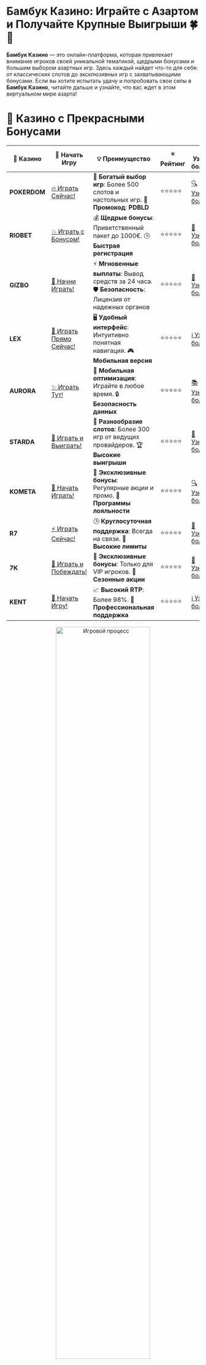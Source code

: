 # **Бамбук Казино: Играйте с Азартом и Получайте Крупные Выигрыши 🍀🎰**

**Бамбук Казино** — это онлайн-платформа, которая привлекает внимание игроков своей уникальной тематикой, щедрыми бонусами и большим выбором азартных игр. Здесь каждый найдет что-то для себя: от классических слотов до эксклюзивных игр с захватывающими бонусами. Если вы хотите испытать удачу и попробовать свои силы в **Бамбук Казино**, читайте дальше и узнайте, что вас ждет в этом виртуальном мире азарта!

# 🌟 Казино с Прекрасными Бонусами

| 🎲 **Казино** | 🔗 **Начать Игру** | 💡 **Преимущество** | ⭐ **Рейтинг** | 🔗 **Узнать больше** | 🆕 **Новая информация** |
|--------------|---------------------|---------------------|----------------|----------------------|-------------------------|
| **POKERDOM**  | [🔥 Играть Сейчас!](https://brandplay.link/4k77v2yx) | 🎉 **Богатый выбор игр**: Более 500 слотов и настольных игр. 🎁 **Промокод**: **PDBLD** | ⭐⭐⭐⭐⭐ | [🔍 Узнать больше](https://brandplay.link/4k77v2yx) | 🏆 **Победители турниров** получают эксклюзивные подарки! |
| **RIOBET**    | [💥 Играть с Бонусом!](https://brandplay.link/7xBLTPyj) | 💰 **Щедрые бонусы**: Приветственный пакет до 1000€. 🕒 **Быстрая регистрация** | ⭐⭐⭐⭐⭐ | [📖 Узнать больше](https://brandplay.link/7xBLTPyj) | 💬 **Поддержка 24/7** для комфортной игры в любое время! |
| **GIZBO**     | [🚀 Начни Играть!](https://brandplay.link/bprXw4YV) | ⚡ **Мгновенные выплаты**: Вывод средств за 24 часа. 🛡️ **Безопасность**: Лицензия от надежных органов | ⭐⭐⭐⭐⭐ | [📝 Узнать больше](https://brandplay.link/bprXw4YV) | 🔒 **SSL-шифрование** для максимальной безопасности данных игроков. |
| **LEX**       | [💎 Играть Прямо Сейчас!](https://brandplay.link/zW4hdDFV) | 🖥️ **Удобный интерфейс**: Интуитивно понятная навигация. 🎮 **Мобильная версия** | ⭐⭐⭐⭐⭐ | [ℹ️ Узнать больше](https://brandplay.link/zW4hdDFV) | 📱 **Поддержка всех мобильных устройств** для удобства игры в любом месте. |
| **AURORA**    | [✨ Играть Тут!](https://10trafic-stat2.com/click/668546556bcc6313411604bd/6766/13032/subaccount) | 📱 **Мобильная оптимизация**: Играйте в любое время. 🔒 **Безопасность данных** | ⭐⭐⭐⭐⭐ | [📚 Узнать больше](https://10trafic-stat2.com/click/668546556bcc6313411604bd/6766/13032/subaccount) | 🌍 **Международная лицензия** на деятельность в разных странах. |
| **STARDА**    | [🎉 Играть и Выиграть!](https://brandplay.link/fB7xwRFL) | 🎰 **Разнообразие слотов**: Более 300 игр от ведущих провайдеров. 🏆 **Высокие выигрыши** | ⭐⭐⭐⭐⭐ | [🔎 Узнать больше](https://brandplay.link/fB7xwRFL) | 🎉 **Ежемесячные турниры** с крупными призами! |
| **KOMETA**    | [🎁 Начать Играть!](https://brandplay.link/8ZymQJV8) | 🎁 **Эксклюзивные бонусы**: Регулярные акции и промо. 🔄 **Программы лояльности** | ⭐⭐⭐⭐⭐ | [🔍 Узнать больше](https://brandplay.link/8ZymQJV8) | 🌟 **Персонализированные предложения** для долгосрочных игроков. |
| **R7**        | [⚡ Играть Сейчас!](https://brandplay.link/bMd3Yjsw) | 🕒 **Круглосуточная поддержка**: Всегда на связи. 💸 **Высокие лимиты** | ⭐⭐⭐⭐⭐ | [📖 Узнать больше](https://brandplay.link/bMd3Yjsw) | 🎯 **Рейтинг игроков** для лучших участников. |
| **7K**        | [🎯 Играть и Побеждать!](https://brandplay.link/BvQyFShp) | 🌟 **Эксклюзивные бонусы**: Только для VIP игроков. 🎉 **Сезонные акции** | ⭐⭐⭐⭐⭐ | [📝 Узнать больше](https://brandplay.link/BvQyFShp) | 🥇 **Особые привилегии** для постоянных игроков. |
| **KENT**      | [🔑 Начать Игру!](https://brandplay.link/Fv2WP3js) | 📈 **Высокий RTP**: Более 98%. 💼 **Профессиональная поддержка** | ⭐⭐⭐⭐⭐ | [ℹ️ Узнать больше](https://brandplay.link/Fv2WP3js) | 💬 **Поддержка на нескольких языках** для удобства игроков. |

<div align="center"> <img src="https://i.pinimg.com/originals/1d/b3/25/1db325483acbe642c6d4e6fdd73a4988.gif" alt="Игровой процесс" width="70%"> </div>
---

# 🚀 Быстрые Выигрыши и Поддержка

| 🎲 **Казино** | 🔗 **Начать Игру** | 💡 **Преимущество** | ⭐ **Рейтинг** | 🔗 **Узнать больше** | 🆕 **Новая информация** |
|--------------|---------------------|---------------------|----------------|----------------------|-------------------------|
| **GAMA**      | [🎯 Играть Прямо Сейчас!](https://brandplay.link/j6NMKsDz) | 🔍 **Интуитивный интерфейс**: Легкость использования. 🏅 **Престижные турниры** | ⭐⭐⭐⭐☆ | [🔎 Узнать больше](https://brandplay.link/j6NMKsDz) | 🏆 **Турниры с большими призами** каждый месяц. |
| **ONION**     | [💥 Играть и Выигрывать!](https://brandplay.link/zBGRVpQ9) | 🤑 **Низкие ставки**: Идеально для начинающих. 🔄 **Быстрые выводы** | ⭐⭐⭐⭐☆ | [🔍 Узнать больше](https://brandplay.link/zBGRVpQ9) | 🎮 **Казино для новичков** с простыми правилами. |
| **ЧЕМПИОН**   | [🏅 Играть в Турнире!](https://temon-gter.cfd/go/lRq?p80412p304504pcc44t17455) | 🏅 **Лояльная программа**: Награды за активность. 🎁 **Ежемесячные бонусы** | ⭐⭐⭐⭐☆ | [📖 Узнать больше](https://temon-gter.cfd/go/lRq?p80412p304504pcc44t17455) | 🥇 **Турниры и лояльность** — каждый шаг вознаграждается. |
| **VAVADA**    | [🚀 Играть Без Ожидания!](https://vavadapartner.pro/?promo=ea5c9275-6854-4505-94fc-95ab18221945-linkb2) | 🚀 **Быстрая регистрация**: Начните играть мгновенно. 🔐 **Безопасные транзакции** | ⭐⭐⭐⭐☆ | [📝 Узнать больше](https://vavadapartner.pro/?promo=ea5c9275-6854-4505-94fc-95ab18221945-linkb2) | 🏆 **Программа для новых игроков** с бонусами за регистрацию. |
| **FRIENDS**   | [🎉 Играть и Развлекаться!](https://gofriends.mba/linkb2) | 🤝 **Социальные игры**: Играйте с друзьями. 🌐 **Мультиплатформенность** | ⭐⭐⭐⭐☆ | [ℹ️ Узнать больше](https://gofriends.mba/linkb2) | 🎮 **Играйте с друзьями** и зарабатывайте бонусы за совместные действия. |
| **1WIN**      | [⚡ Играть и Выигрывать!](https://brandplay.link/smXVpBbG) | 🏆 **Спортивные ставки**: Широкий выбор видов спорта. 💵 **Высокие коэффициенты** | ⭐⭐⭐⭐☆ | [📚 Узнать больше](https://brandplay.link/smXVpBbG) | ⚽ **Бонусы на спортивные ставки** для активных игроков. |
| **DRIP**      | [💥 Играть Сразу!](https://drp-ircp01.com/c07e6a3db) | 🌐 **Инновационные игры**: Новейшие игровые технологии. 🛡️ **Высокая безопасность** | ⭐⭐⭐⭐☆ | [🔎 Узнать больше](https://drp-ircp01.com/c07e6a3db) | 🔧 **Инновационные функции** для удобства игры. |
| **JOYCASINO** | [🎰 Играть И Побеждать!](https://rpc30.call2me.pro/?/ru/registration?apkpop=0&partner=p24970p3291217pc98f) | 🎁 **Приятные бонусы**: Ежедневные акции и подарки. 🕹️ **Разнообразие игр** | ⭐⭐⭐⭐☆ | [🔍 Узнать больше](https://rpc30.call2me.pro/?/ru/registration?apkpop=0&partner=p24970p3291217pc98f) | 🎉 **Щедрые фриспины** для новых игроков. |
| **PLAYFORTUNA** | [🔥 Играть С Бонусом!](https://fortunapromo.net/alt/playfortuna/registration?0dc4a9362a71feb7e3f165fb8e766f70) | 🎉 **Регулярные акции**: Бонусы, фриспины и многое другое. 🏅 **Турниры** | ⭐⭐⭐⭐☆ | [📚 Узнать больше](https://fortunapromo.net/alt/playfortuna/registration?0dc4a9362a71feb7e3f165fb8e766f70) | 🎯 **Выгодные предложения** на популярные игры. |
| **SYKAA**     | [💸 Играть Сейчас!](https://s-two-way.com/?source=linkb2&pid=30697) | 💸 **Доступные ставки**: Идеально для новичков. 🎁 **Щедрые бонусы** | ⭐⭐⭐⭐☆ | [🔍 Узнать больше](https://s-two-way.com/?source=linkb2&pid=30697) | 💥 **Акции с большими бонусами** для новичков и опытных игроков. |

<div align="center"> <img src="https://schaeffers-cdn.s3.amazonaws.com/images/default-source/schaeffers-cdn-images/default-images/sectors/bigstock-casino-gambling-concept-with-f-369012793.jpg?sfvrsn=493ad806_4" alt="Игровой процесс" width="70%"> </div>
---

# 💸 Казино с Привлекательными Программами Лояльности

| 🎲 **Казино** | 🔗 **Начать Игру** | 💡 **Преимущество** | ⭐ **Рейтинг** | 🔗 **Узнать больше** | 🆕 **Новая информация** |
|--------------|---------------------|---------------------|----------------|----------------------|-------------------------|
| **KOMETA**    | [🎯 Начни Играть!](https://brandplay.link/8ZymQJV8) | 🎁 **Эксклюзивные бонусы**: Регулярные акции и промо. 🔄 **Программы лояльности** | ⭐⭐⭐⭐⭐ | [🔍 Узнать больше](https://brandplay.link/8ZymQJV8) | 🌟 **Персонализированные предложения** для долгосрочных игроков. |
| **1Xslots**   | [🏅 Играть Прямо Сейчас!](https://brandplay.link/hSB1khtr) | 🎉 **Множество акций**: Еженедельные бонусы и турниры. 🛡️ **Безопасность** | ⭐⭐⭐⭐⭐ | [📚 Узнать больше](https://brandplay.link/hSB1khtr) | 🏅 **Награды за активность**: участники программы лояльности получают специальные привилегии. |
| **R7**        | [🚀 Играть Сейчас!](https://brandplay.link/bMd3Yjsw) | 🕒 **Круглосуточная поддержка**: Всегда на связи. 💸 **Высокие лимиты** | ⭐⭐⭐⭐⭐ | [📖 Узнать больше](https://brandplay.link/bMd3Yjsw) | 💬 **VIP-поддержка** для постоянных игроков с приоритетом. |

<div align="center"> <img src="https://i.pinimg.com/originals/1d/b3/25/1db325483acbe642c6d4e6fdd73a4988.gif" alt="Игровой процесс" width="70%"> </div>
---

## Что Такое Бамбук Казино? 🌿💰

**Бамбук Казино** — это онлайн-казино с ярким и запоминающимся брендом, который включает в себя множество азартных игр, щедрые бонусы и отличную атмосферу для игроков всех уровней. Играя в этом казино, вы окунетесь в мир восточной тематики, где бамбук является символом удачи и процветания. Это казино идеально подходит как для новичков, так и для опытных игроков, предлагая широкий выбор игр, доступных как для развлечения, так и для реальных ставок.

### Ключевые особенности:
- **Восточная Тематика**: Дизайн казино вдохновлен атмосферой Востока, с яркими и красочными элементами, напоминающими бамбук и другие природные символы.
- **Разнообразие Игр**: В казино представлены популярные слоты, настольные игры, рулетка, покер и многое другое.
- **Бонусы и Промоакции**: **Бамбук Казино** предлагает игрокам щедрые бонусы за регистрацию, фриспины и различные акции, которые делают игру еще более выгодной.
- **Мобильная Версия**: Казино доступно на мобильных устройствах, что позволяет играть в любое время и в любом месте.

## Как Играть в Бамбук Казино? 🎮💸

Игра в **Бамбук Казино** не займет у вас много времени, а процесс максимально удобен и понятен. Вот как начать:

### 1. **Регистрация в Казино** 📝  
Чтобы начать играть, вам нужно зарегистрироваться на платформе. Регистрация займет всего несколько минут, и сразу после этого вы сможете воспользоваться всеми возможностями казино.

### 2. **Выбор Игры** 🎰  
После регистрации выберите игру, которая вам больше всего нравится. В **Бамбук Казино** вы найдете разнообразие слотов, настольных игр и игр с живыми дилерами. Некоторые игры предлагают демо-режим, в котором можно играть без риска.

### 3. **Настройка Ставки** 💸  
Перед тем как запустить спин или начать раунд, настройте размер своей ставки. Это поможет вам контролировать свой бюджет и играть в комфортном для вас режиме.

### 4. **Бонусы и Промоакции** 🎁  
Не забывайте использовать бонусы и участвовать в акциях, которые предлагает казино. Приветственные бонусы, фриспины и турниры — все это поможет увеличить ваши шансы на выигрыш.

### 5. **Играйте и Выигрывайте!** 💵  
После того как вы настроили ставку и выбрали игру, наслаждайтесь процессом! Следите за бонусными функциями, такими как бесплатные вращения, множители и специальные символы, которые могут увеличить ваш выигрыш.

## Преимущества Бамбук Казино 🌟🎯

### 1. **Уникальная Тематика и Оформление** 🌿  
Тематика **Бамбук Казино** с элементами восточной культуры делает игру особенно привлекательной. Дизайн сайта и игр создает атмосферу спокойствия и удачи, что помогает сосредоточиться на процессе игры.

### 2. **Широкий Выбор Игр** 🎰  
**Бамбук Казино** предлагает огромное разнообразие игр, среди которых вы найдете как классические слоты, так и новейшие видео-слоты с потрясающими графическими эффектами и бонусными функциями.

### 3. **Щедрые Бонусы и Акции** 🎁  
Бонусы — это одно из главных преимуществ **Бамбук Казино**. Начните игру с **приветственного бонуса**, участвуйте в акциях и турнирах, чтобы заработать фриспины и другие привилегии.

### 4. **Мобильная Совместимость** 📱  
**Бамбук Казино** поддерживает мобильные устройства, что позволяет вам наслаждаться играми на телефоне или планшете в любое время и в любом месте. Все игры адаптированы под мобильные устройства без потери качества.

## Популярные Игры в Бамбук Казино 🎮🌟

1. **Слоты с Темой Востока** 🌿  
В **Бамбук Казино** представлены игры с восточной тематикой. Среди популярных слотов можно выделить **"Bamboo Rush"**, **"Asian Beauty"** и другие, которые привлекают игроков ярким дизайном и интересными бонусными функциями.

2. **Классические Настольные Игры** 🃏  
Для любителей классики в **Бамбук Казино** есть разнообразные версии рулетки, покера и блэкджека. Эти игры можно играть как с реальными дилерами, так и в автоматическом режиме.

3. **Казино с Живыми Дилерами** 🎥  
Для тех, кто хочет почувствовать атмосферу настоящего казино, **Бамбук Казино** предлагает игры с живыми дилерами. Рулетка, покер и другие игры с реальными людьми создают уникальную атмосферу и увеличивают шансы на успех.

## Почему Стоит Играть в Бамбук Казино? 🎯💡

### 1. **Необычная Тематика** 🌿  
Тематика казино с элементами бамбука и Востока привлекает внимание и создает уникальную атмосферу. Это делает игровой процесс более увлекательным и приятным.

### 2. **Щедрые Бонусы и Программы Лояльности** 🎁  
В **Бамбук Казино** регулярно проходят акции, предлагаются бонусы за регистрацию, фриспины и множество других выгодных предложений. Эти бонусы помогут вам увеличить шансы на успех и сделать игру еще более интересной.

### 3. **Мобильная Доступность** 📱  
Казино отлично адаптировано для мобильных устройств, что позволяет вам наслаждаться игрой в любое время и в любом месте. Вам не нужно быть привязанным к компьютеру, чтобы испытать удачу.

### 4. **Надежность и Безопасность** 🔒  
**Бамбук Казино** работает с лицензированными провайдерами игр и использует современные системы безопасности для защиты ваших данных и средств. Это гарантирует вам безопасный игровой процесс.

## Советы по Игре в Бамбук Казино 🎯💡

1. **Начинайте с Демо-Режима** 🎮  
Если вы новичок, не спешите делать реальные ставки. Используйте демо-версии игр, чтобы изучить их механику и стратегии без риска.

2. **Участвуйте в Акциях и Турнирах** 🎯  
**Бамбук Казино** часто проводит акции и турниры, которые дают дополнительные шансы на выигрыш. Участвуйте в них, чтобы получить больше фриспинов и бонусов.

3. **Контролируйте Свою Ставку** 💸  
Как и в любом другом казино, важно следить за своим бюджетом. Устанавливайте лимиты на ставки, чтобы не потерять больше, чем планировали.

## Заключение 🎉🌿

**Бамбук Казино** — это отличная платформа для тех, кто хочет испытать удачу и насладиться игрой в уникальной атмосфере Востока. С богатым выбором игр, щедрыми бонусами и мобильной доступностью, это казино становится все более популярным среди игроков. Присоединяйтесь к **Бамбук Казино** и наслаждайтесь азартом и шансом на крупные выигрыши!

---
*Азартные игры могут вызвать зависимость. Играйте ответственно и выбирайте только лицензированные казино для безопасной игры.*  
